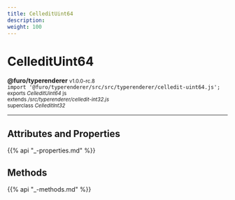 ```yaml
---
title: CelleditUint64
description: 
weight: 100
---
```


# CelleditUint64

**@furo/typerenderer** <small>v1.0.0-rc.8</small>
<br>`import '@furo/typerenderer/src/src/typerenderer/celledit-uint64.js';`<small>
<br>exports *CelleditUint64* js
<br>extends */src/typerenderer/celledit-int32.js*
<br>superclass *CelleditInt32*</small>


****



## Attributes and Properties
{{% api "_-properties.md" %}}






## Methods
{{% api "_-methods.md" %}}


